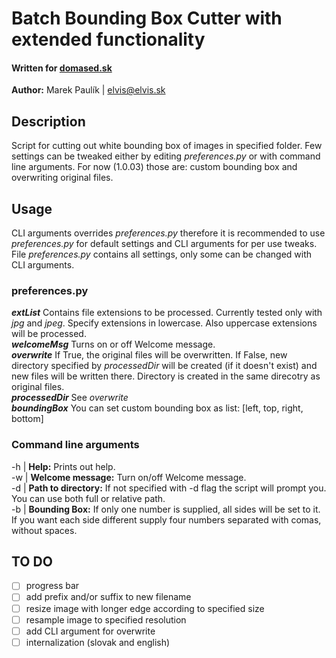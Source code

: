 # Batch Bounding Box Cutter with extended functionality
#### Written for [domased.sk](https://domased.sk/)
**Author:** Marek Paulík | elvis@elvis.sk

## Description
Script for cutting out white bounding box of images in specified folder.
Few settings can be tweaked either by editing _preferences.py_ or with command line arguments.
For now (1.0.03) those are: custom bounding box and overwriting original files.

## Usage
CLI arguments overrides _preferences.py_ therefore it is recommended to use _preferences.py_ for default settings and CLI arguments for per use tweaks.  
File _preferences.py_ contains all settings, only some can be changed with CLI arguments.

### preferences.py
***extList*** Contains file extensions to be processed. Currently tested only with _jpg_ and _jpeg_. Specify extensions in lowercase. Also uppercase extensions will be processed.<br>
***welcomeMsg*** Turns on or off Welcome message.<br>
***overwrite*** If True, the original files will be overwritten. If False, new directory specified by _processedDir_ will be created (if it doesn't exist) and new files will be written there. Directory is created in the same direcotry as original files.<br>
***processedDir*** See _overwrite_<br>
***boundingBox*** You can set custom bounding box as list: \[left, top, right, bottom\]

### Command line arguments
-h | **Help:** Prints out help.<br>
-w | **Welcome message:** Turn on/off Welcome message.<br>
-d | **Path to directory:** If not specified with -d flag the script will prompt you. You can use both full or relative path.<br>
-b | **Bounding Box:** If only one number is supplied, all sides will be set to it. If you want each side different supply four numbers separated with comas, without spaces.

## TO DO
- [ ] progress bar
- [ ] add prefix and/or suffix to new filename
- [ ] resize image with longer edge according to specified size
- [ ] resample image to specified resolution
- [ ] add CLI argument for overwrite
- [ ] internalization (slovak and english)
